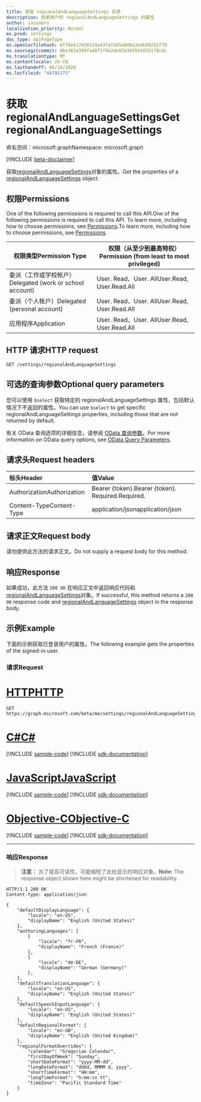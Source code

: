 ```yaml
---
title: 获取 regionalAndLanguageSettings 资源
description: 检索用户的 regionalAndLanguageSettings 的属性
author: jasonbro
localization_priority: Normal
ms.prod: settings
doc_type: apiPageType
ms.openlocfilehash: 6ff0e617656524e43fafa85a800a3adb99282f70
ms.sourcegitcommit: 0be363e309fa40f1fbb2de85b3b559105b178c0c
ms.translationtype: MT
ms.contentlocale: zh-CN
ms.lasthandoff: 06/18/2020
ms.locfileid: "44791175"
---
```

# <a name="get-regionalandlanguagesettings"></a><span data-ttu-id="175ad-103">获取 regionalAndLanguageSettings</span><span class="sxs-lookup"><span data-stu-id="175ad-103">Get regionalAndLanguageSettings</span></span>

<span data-ttu-id="175ad-104">命名空间：microsoft.graph</span><span class="sxs-lookup"><span data-stu-id="175ad-104">Namespace: microsoft.graph</span></span>

[!INCLUDE [beta-disclaimer](../../includes/beta-disclaimer.md)]

<span data-ttu-id="175ad-105">获取[regionalAndLanguageSettings](../resources/regionalAndLanguageSettings.md)对象的属性。</span><span class="sxs-lookup"><span data-stu-id="175ad-105">Get the properties of a [regionalAndLanguageSettings](../resources/regionalAndLanguageSettings.md) object.</span></span>

## <a name="permissions"></a><span data-ttu-id="175ad-106">权限</span><span class="sxs-lookup"><span data-stu-id="175ad-106">Permissions</span></span>
<span data-ttu-id="175ad-107">One of the following permissions is required to call this API.</span><span class="sxs-lookup"><span data-stu-id="175ad-107">One of the following permissions is required to call this API.</span></span> <span data-ttu-id="175ad-108">To learn more, including how to choose permissions, see [Permissions](/graph/permissions-reference).</span><span class="sxs-lookup"><span data-stu-id="175ad-108">To learn more, including how to choose permissions, see [Permissions](/graph/permissions-reference).</span></span>

|<span data-ttu-id="175ad-109">权限类型</span><span class="sxs-lookup"><span data-stu-id="175ad-109">Permission Type</span></span>                   |<span data-ttu-id="175ad-110">权限（从至少到最高特权）</span><span class="sxs-lookup"><span data-stu-id="175ad-110">Permission (from least to most privileged)</span></span>     |
|----------------------------------|---------------------------------------------- |
|<span data-ttu-id="175ad-111">委派（工作或学校帐户）</span><span class="sxs-lookup"><span data-stu-id="175ad-111">Delegated (work or school account)</span></span>|<span data-ttu-id="175ad-112">User. Read、User. All</span><span class="sxs-lookup"><span data-stu-id="175ad-112">User.Read, User.Read.All</span></span>                        |
|<span data-ttu-id="175ad-113">委派（个人帐户）</span><span class="sxs-lookup"><span data-stu-id="175ad-113">Delegated (personal account)</span></span>      |<span data-ttu-id="175ad-114">User. Read、User. All</span><span class="sxs-lookup"><span data-stu-id="175ad-114">User.Read, User.Read.All</span></span>              |
|<span data-ttu-id="175ad-115">应用程序</span><span class="sxs-lookup"><span data-stu-id="175ad-115">Application</span></span>                       |<span data-ttu-id="175ad-116">User. Read、User. All</span><span class="sxs-lookup"><span data-stu-id="175ad-116">User.Read, User.Read.All</span></span>              |

## <a name="http-request"></a><span data-ttu-id="175ad-117">HTTP 请求</span><span class="sxs-lookup"><span data-stu-id="175ad-117">HTTP request</span></span>
<!-- { "blockType": "ignored" } -->
```http
GET /settings/regionalAndLanguageSettings
```
## <a name="optional-query-parameters"></a><span data-ttu-id="175ad-118">可选的查询参数</span><span class="sxs-lookup"><span data-stu-id="175ad-118">Optional query parameters</span></span>
<span data-ttu-id="175ad-119">您可以使用 `$select` 获取特定的 regionalAndLanguageSettings 属性，包括默认情况下不返回的属性。</span><span class="sxs-lookup"><span data-stu-id="175ad-119">You can use `$select` to get specific regionalAndLanguageSettings properties, including those that are not returned by default.</span></span>

<span data-ttu-id="175ad-120">有关 OData 查询选项的详细信息，请参阅 [OData 查询参数](/graph/query-parameters)。</span><span class="sxs-lookup"><span data-stu-id="175ad-120">For more information on OData query options, see [OData Query Parameters](/graph/query-parameters).</span></span>

## <a name="request-headers"></a><span data-ttu-id="175ad-121">请求头</span><span class="sxs-lookup"><span data-stu-id="175ad-121">Request headers</span></span>
| <span data-ttu-id="175ad-122">标头</span><span class="sxs-lookup"><span data-stu-id="175ad-122">Header</span></span>       | <span data-ttu-id="175ad-123">值</span><span class="sxs-lookup"><span data-stu-id="175ad-123">Value</span></span>|
|:-----------|:------|
| <span data-ttu-id="175ad-124">Authorization</span><span class="sxs-lookup"><span data-stu-id="175ad-124">Authorization</span></span>  | <span data-ttu-id="175ad-125">Bearer {token}.</span><span class="sxs-lookup"><span data-stu-id="175ad-125">Bearer {token}.</span></span> <span data-ttu-id="175ad-126">Required.</span><span class="sxs-lookup"><span data-stu-id="175ad-126">Required.</span></span>|
| <span data-ttu-id="175ad-127">Content-Type</span><span class="sxs-lookup"><span data-stu-id="175ad-127">Content-Type</span></span>   | <span data-ttu-id="175ad-128">application/json</span><span class="sxs-lookup"><span data-stu-id="175ad-128">application/json</span></span> |

## <a name="request-body"></a><span data-ttu-id="175ad-129">请求正文</span><span class="sxs-lookup"><span data-stu-id="175ad-129">Request body</span></span>
<span data-ttu-id="175ad-130">请勿提供此方法的请求正文。</span><span class="sxs-lookup"><span data-stu-id="175ad-130">Do not supply a request body for this method.</span></span>

## <a name="response"></a><span data-ttu-id="175ad-131">响应</span><span class="sxs-lookup"><span data-stu-id="175ad-131">Response</span></span>

<span data-ttu-id="175ad-132">如果成功，此方法 `200 OK` 在响应正文中返回响应代码和[regionalAndLanguageSettings](../resources/regionalandlanguagesettings.md)对象。</span><span class="sxs-lookup"><span data-stu-id="175ad-132">If successful, this method returns a `200 OK` response code and [regionalAndLanguageSettings](../resources/regionalandlanguagesettings.md) object in the response body.</span></span>

## <a name="example"></a><span data-ttu-id="175ad-133">示例</span><span class="sxs-lookup"><span data-stu-id="175ad-133">Example</span></span>

<span data-ttu-id="175ad-134">下面的示例获取已登录用户的属性。</span><span class="sxs-lookup"><span data-stu-id="175ad-134">The following example gets the properties of the signed-in user.</span></span>

### <a name="request"></a><span data-ttu-id="175ad-135">请求</span><span class="sxs-lookup"><span data-stu-id="175ad-135">Request</span></span>

# <a name="http"></a>[<span data-ttu-id="175ad-136">HTTP</span><span class="sxs-lookup"><span data-stu-id="175ad-136">HTTP</span></span>](#tab/http)
<!-- {
  "blockType": "request",
  "name": "get_regionalAndLanguageSettings"
}-->
```msgraph-interactive
GET https://graph.microsoft.com/beta/me/settings/regionalAndLanguageSettings
```
# <a name="c"></a>[<span data-ttu-id="175ad-137">C#</span><span class="sxs-lookup"><span data-stu-id="175ad-137">C#</span></span>](#tab/csharp)
[!INCLUDE [sample-code](../includes/snippets/csharp/get-regionalandlanguagesettings-csharp-snippets.md)]
[!INCLUDE [sdk-documentation](../includes/snippets/snippets-sdk-documentation-link.md)]

# <a name="javascript"></a>[<span data-ttu-id="175ad-138">JavaScript</span><span class="sxs-lookup"><span data-stu-id="175ad-138">JavaScript</span></span>](#tab/javascript)
[!INCLUDE [sample-code](../includes/snippets/javascript/get-regionalandlanguagesettings-javascript-snippets.md)]
[!INCLUDE [sdk-documentation](../includes/snippets/snippets-sdk-documentation-link.md)]

# <a name="objective-c"></a>[<span data-ttu-id="175ad-139">Objective-C</span><span class="sxs-lookup"><span data-stu-id="175ad-139">Objective-C</span></span>](#tab/objc)
[!INCLUDE [sample-code](../includes/snippets/objc/get-regionalandlanguagesettings-objc-snippets.md)]
[!INCLUDE [sdk-documentation](../includes/snippets/snippets-sdk-documentation-link.md)]

---


### <a name="response"></a><span data-ttu-id="175ad-140">响应</span><span class="sxs-lookup"><span data-stu-id="175ad-140">Response</span></span>

><span data-ttu-id="175ad-141">**注意：** 为了提高可读性，可能缩短了此处显示的响应对象。</span><span class="sxs-lookup"><span data-stu-id="175ad-141">**Note:** The response object shown here might be shortened for readability.</span></span>

<!-- {
  "blockType": "response",
  "truncated": true,
  "@odata.type": "microsoft.graph.regionalAndLanguageSettings",
  "name": "get_regionalAndLanguageSettings"
} -->
```http
HTTP/1.1 200 OK
Content-type: application/json

{
    "defaultDisplayLanguage": {
        "locale": "en-US",
        "displayName": "English (United States)"
    },
    "authoringLanguages": [
        {
            "locale": "fr-FR",
            "displayName": "French (France)"
        },
        {
            "locale": "de-DE",
            "displayName": "German (Germany)"
        },
    ],
    "defaultTranslationLanguage": {
        "locale": "en-US",
        "displayName": "English (United States)"
    },
    "defaultSpeechInputLanguage": {
        "locale": "en-US",
        "displayName": "English (United States)"
    },
    "defaultRegionalFormat": {
        "locale": "en-GB",
        "displayName": "English (United Kingdom)"
    },
    "regionalFormatOverrides": {
        "calendar": "Gregorian Calendar",
        "firstDayOfWeek": "Sunday",
        "shortDateFormat": "yyyy-MM-dd",
        "longDateFormat": "dddd, MMMM d, yyyy",
        "shortTimeFormat": "HH:mm",
        "longTimeFormat": "h:mm:ss tt",
        "timeZone": "Pacific Standard Time"
    }
}
```

<!--
{
  "type": "#page.annotation",
  "description": "Get regionalAndLanguageSettings",
  "keywords": "",
  "section": "documentation",
  "tocPath": "",
  "suppressions": [
  ]
}
-->
